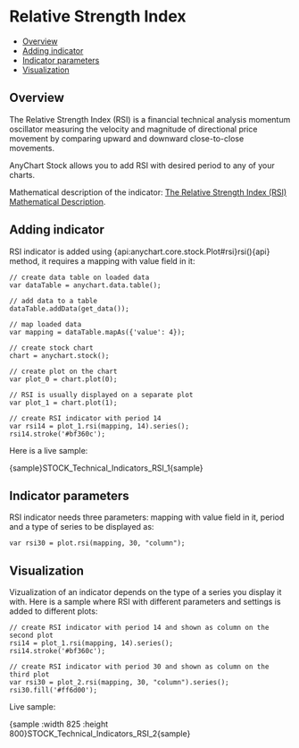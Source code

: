 # Relative Strength Index

* [Overview](#overview)
* [Adding indicator](#adding_indicator)
* [Indicator parameters](#indicator_parameters)
* [Visualization](#visualization)

## Overview

The Relative Strength Index (RSI) is a financial technical analysis momentum oscillator measuring the velocity and magnitude of directional price movement by comparing upward and downward close-to-close movements.

AnyChart Stock allows you to add RSI with desired period to any of your charts.

Mathematical description of the indicator: [The Relative Strength Index (RSI) Mathematical Description](Mathematical_Description).

## Adding indicator

RSI indicator is added using {api:anychart.core.stock.Plot#rsi}rsi(){api} method, it requires a mapping with value field in it:

```
// create data table on loaded data
var dataTable = anychart.data.table();

// add data to a table
dataTable.addData(get_data());

// map loaded data
var mapping = dataTable.mapAs({'value': 4});

// create stock chart
chart = anychart.stock();

// create plot on the chart
var plot_0 = chart.plot(0);

// RSI is usually displayed on a separate plot
var plot_1 = chart.plot(1);

// create RSI indicator with period 14
var rsi14 = plot_1.rsi(mapping, 14).series();
rsi14.stroke('#bf360c');
```

Here is a live sample:

{sample}STOCK\_Technical\_Indicators\_RSI\_1{sample}

## Indicator parameters

RSI indicator needs three parameters: mapping with value field in it, period and a type of series to be displayed as:

```
var rsi30 = plot.rsi(mapping, 30, "column");
```

## Visualization

Vizualization of an indicator depends on the type of a series you display it with. Here is a sample where RSI with different parameters and settings is added to different plots:

```
// create RSI indicator with period 14 and shown as column on the second plot
rsi14 = plot_1.rsi(mapping, 14).series();
rsi14.stroke('#bf360c');

// create RSI indicator with period 30 and shown as column on the third plot
var rsi30 = plot_2.rsi(mapping, 30, "column").series();
rsi30.fill('#ff6d00');
```

Live sample:

{sample :width 825 :height 800}STOCK\_Technical\_Indicators\_RSI\_2{sample}